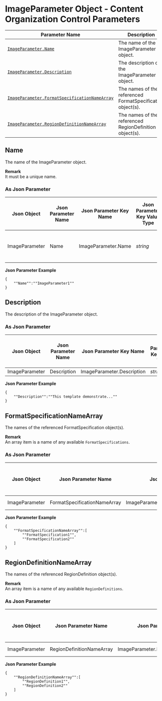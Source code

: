 # ImageParameter Object - Content Organization Control Parameters

 | Parameter Name | Description |
 | -------------- | ----------- | 
 | [`ImageParameter.Name`](#name) | The name of the ImageParameter object. |
 | [`ImageParameter.Description`](#description) | The description of the ImageParameter object. |
 | [`ImageParameter.FormatSpecificationNameArray`](#formatspecificationnamearray) | The names of the referenced FormatSpecification object(s). |
 | [`ImageParameter.RegionDefinitionNameArray`](#regiondefinitionnamearray) | The names of the referenced RegionDefinition object(s). |
 
 
 
## Name
The name of the ImageParameter object.  

**Remark**    
It must be a unique name.

### As Json Parameter

| Json Object |	Json Parameter Name |	Json Parameter Key Name | Json Parameter Key Value Type |	Json Parameter Key Default Value |
| ----------- | ------------------- | ----------------------- | ----------------------------- | ------------------------------- |
| ImageParameter | Name | ImageParameter.Name | *string* | It must be a mandatory setting value. |

**Json Parameter Example**   
```
{
    ""Name"":""ImageParameter1""
}
```


## Description
The description of the ImageParameter object.

### As Json Parameter

| Json Object |	Json Parameter Name |	Json Parameter Key Name | Json Parameter Key Value Type |	Json Parameter Key Default Value |
| ----------- | ------------------- | ----------------------- | ----------------------------- | ------------------------------- |
| ImageParameter | Description | ImageParameter.Description | *string* | `""` |

**Json Parameter Example**   
```
{
    ""Description"":""This template demonstrate...""
}
```
  

## FormatSpecificationNameArray
The names of the referenced FormatSpecification object(s). 

**Remark**   
An array item is a name of any available `FormatSpecifications`.   

### As Json Parameter

| Json Object |	Json Parameter Name |	Json Parameter Key Name | Json Parameter Key Value Type |	Json Parameter Key Default Value |
| ----------- | ------------------- | ----------------------- | ----------------------------- | ------------------------------- |
| ImageParameter | FormatSpecificationNameArray | ImageParameter.FormatSpecificationNameArray | *string Array* | `null` |

   
**Json Parameter Example**   
```
{
    ""FormatSpecificationNameArray"":[
        ""FormatSpecification1"",
        ""FormatSpecification2""
    ]
}
```

## RegionDefinitionNameArray
The names of the referenced RegionDefinition object(s). 

**Remark**   
An array item is a name of any available `RegionDefinitions`.    

### As Json Parameter

| Json Object |	Json Parameter Name |	Json Parameter Key Name | Json Parameter Key Value Type |	Json Parameter Key Default Value |
| ----------- | ------------------- | ----------------------- | ----------------------------- | ------------------------------- |
| ImageParameter | RegionDefinitionNameArray | ImageParameter.RegionDefinitionNameArray | *string Array* | `null` |


**Json Parameter Example**   
```
{
    ""RegionDefinitionNameArray"":[
        ""RegionDefinition1"",
        ""RegionDefinition2""
    ]
}
```

